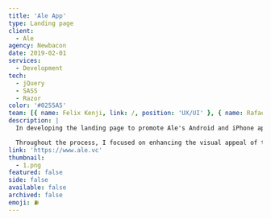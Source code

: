 ```yaml
---
title: 'Ale App'
type: Landing page
client:
  - Ale
agency: Newbacon
date: 2019-02-01
services:
  - Development
tech:
  - jQuery
  - SASS
  - Razor
color: '#0255A5'
team: [{ name: Felix Kenji, link: /, position: 'UX/UI' }, { name: Rafael, link: /, position: 'Back-end' }]
description: |
  In developing the landing page to promote Ale's Android and iPhone app, we employed a targeted content strategy. It was my responsibility to closely collaborate with the back-end team and implement a threaded approach to content personalization. Our goal was to create a dynamic and captivating user experience by incorporating subtle scroll-based interactions and immersive details.

  Throughout the process, I focused on enhancing the visual appeal of the page while effectively engaging and maintaining user interest in the content. By utilizing these techniques, we were able to create an engaging and personalized experience for Ale's customer base, encouraging them to explore and interact with the app.
link: 'https://www.ale.vc'
thumbnail:
  - 1.png
featured: false
side: false
available: false
archived: false
emoji: ⛽
---
```

